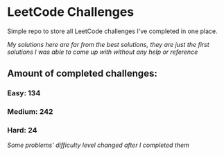 
# LeetCode Challenges

Simple repo to store all LeetCode challenges I've completed in one place.

<i>My solutions here are far from the best solutions, they are just the first solutions I was able to come up with without any help or reference</i>

## Amount of completed challenges:

### Easy: 134

### Medium: 242

### Hard: 24

<i>Some problems' difficulty level changed after I completed them</i>
